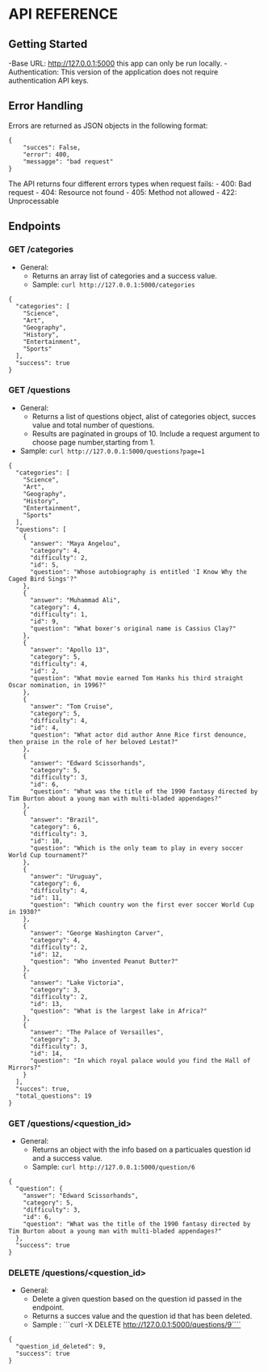 # API REFERENCE

## Getting Started

-Base URL: http://127.0.0.1:5000 this app can only be run locally.
-Authentication: This version of the application does not require authentication API keys.

## Error Handling

Errors are returned as JSON objects in the following format:

```
{
    "succes": False,
    "error": 400,
    "messagge": "bad request"
}
```

The API returns four different errors types when request fails:
    - 400: Bad request
    - 404: Resource not found
    - 405: Method not allowed
    - 422: Unprocessable

## Endpoints

### GET /categories

- General:
    - Returns an array list of categories and a success value.
    - Sample: ```curl http://127.0.0.1:5000/categories``` 

```
{
  "categories": [
    "Science", 
    "Art", 
    "Geography", 
    "History", 
    "Entertainment", 
    "Sports"
  ], 
  "success": true
}
```

### GET /questions

- General:
    - Returns a list of questions object, alist of categories object,  succes value and total number of questions.
    - Results are paginated in groups of 10. Include a request argument to choose page number,starting from 1.
- Sample: ```curl http://127.0.0.1:5000/questions?page=1```

```
{
  "categories": [
    "Science", 
    "Art", 
    "Geography", 
    "History", 
    "Entertainment", 
    "Sports"
  ], 
  "questions": [
    {
      "answer": "Maya Angelou", 
      "category": 4, 
      "difficulty": 2, 
      "id": 5, 
      "question": "Whose autobiography is entitled 'I Know Why the Caged Bird Sings'?"
    }, 
    {
      "answer": "Muhammad Ali", 
      "category": 4, 
      "difficulty": 1, 
      "id": 9, 
      "question": "What boxer's original name is Cassius Clay?"
    }, 
    {
      "answer": "Apollo 13", 
      "category": 5, 
      "difficulty": 4, 
      "id": 2, 
      "question": "What movie earned Tom Hanks his third straight Oscar nomination, in 1996?"
    }, 
    {
      "answer": "Tom Cruise", 
      "category": 5, 
      "difficulty": 4, 
      "id": 4, 
      "question": "What actor did author Anne Rice first denounce, then praise in the role of her beloved Lestat?"
    }, 
    {
      "answer": "Edward Scissorhands", 
      "category": 5, 
      "difficulty": 3, 
      "id": 6, 
      "question": "What was the title of the 1990 fantasy directed by Tim Burton about a young man with multi-bladed appendages?"
    }, 
    {
      "answer": "Brazil", 
      "category": 6, 
      "difficulty": 3, 
      "id": 10, 
      "question": "Which is the only team to play in every soccer World Cup tournament?"
    }, 
    {
      "answer": "Uruguay", 
      "category": 6, 
      "difficulty": 4, 
      "id": 11, 
      "question": "Which country won the first ever soccer World Cup in 1930?"
    }, 
    {
      "answer": "George Washington Carver", 
      "category": 4, 
      "difficulty": 2, 
      "id": 12, 
      "question": "Who invented Peanut Butter?"
    }, 
    {
      "answer": "Lake Victoria", 
      "category": 3, 
      "difficulty": 2, 
      "id": 13, 
      "question": "What is the largest lake in Africa?"
    }, 
    {
      "answer": "The Palace of Versailles", 
      "category": 3, 
      "difficulty": 3, 
      "id": 14, 
      "question": "In which royal palace would you find the Hall of Mirrors?"
    }
  ], 
  "succes": true, 
  "total_questions": 19
}
```

### GET /questions/<question_id>

- General:
    - Returns an object with the info based on a particuales question id and a success value.
    - Sample: ```curl http://127.0.0.1:5000/question/6``` 

```
{
  "question": {
    "answer": "Edward Scissorhands", 
    "category": 5, 
    "difficulty": 3, 
    "id": 6, 
    "question": "What was the title of the 1990 fantasy directed by Tim Burton about a young man with multi-bladed appendages?"
  }, 
  "success": true
}
```

### DELETE /questions/<question_id>

- General:
    - Delete a given question based on the question id passed in the endpoint.
    - Returns a succes value and the question id that has been deleted.
    - Sample : ```curl -X DELETE http://127.0.0.1:5000/questions/9````

```
{
  "question_id_deleted": 9, 
  "success": true
}
```

